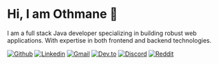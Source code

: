 # Hi, I am Othmane 👋


I am a full stack Java developer specializing in building robust web applications. With expertise in both frontend and backend technologies.

[![Github](https://img.shields.io/badge/Github-000?style=for-the-badge&logo=Github&logoColor=white)](https://github.com/gripexdev)
[![Linkedin](https://img.shields.io/badge/Linkedin-0e76a8?style=for-the-badge&logo=Linkedin&logoColor=white)](https://www.linkedin.com/in/othmane-sadiky-887a09221)
[![Gmail](https://img.shields.io/badge/Gmail-E4080A?style=for-the-badge&logo=Gmail&logoColor=white)](mailto:othmanesadiky@gmail.com)
[![Dev.to](https://img.shields.io/badge/Dev.to-000?style=for-the-badge&logo=Dev.to&logoColor=white)](https://dev.to/othmane_sadiky)
[![Discord](https://img.shields.io/badge/Discord-0a95ff?style=for-the-badge&logo=Discord&logoColor=white)](https://discordapp.com/users/gripex_)
[![Reddit](https://img.shields.io/badge/Reddit-0a95ff?style=for-the-badge&logo=Reddit&logoColor=white)](https://www.reddit.com/user/_Weirdless/)

<!--
- 🔭 I’m currently working on ...
- 🌱 I’m currently learning ...
- 👯 I’m looking to collaborate on ...
- 🤔 I’m looking for help with ...
- 💬 Ask me about ...
- 📫 How to reach me: ...
- 😄 Pronouns: ...
- ⚡ Fun fact: ...

-->

<!--
# Hi, I'm Othmane! 👋

I am a full stack Java developer specializing in building robust web applications with expertise in both frontend and backend technologies.

## Skills

- ![Java](https://img.shields.io/badge/Java-007396?style=for-the-badge&logo=java&logoColor=white)
- ![Spring Boot](https://img.shields.io/badge/Spring_Boot-6DB33F?style=for-the-badge&logo=spring-boot&logoColor=white)
- ![Angular](https://img.shields.io/badge/Angular-DD0031?style=for-the-badge&logo=angular&logoColor=white)
- ![TypeScript](https://img.shields.io/badge/TypeScript-3178C6?style=for-the-badge&logo=typescript&logoColor=white)
- ![JavaScript](https://img.shields.io/badge/JavaScript-F7DF1E?style=for-the-badge&logo=javascript&logoColor=black)
- ![HTML5](https://img.shields.io/badge/HTML5-E34F26?style=for-the-badge&logo=html5&logoColor=white)
- ![CSS3](https://img.shields.io/badge/CSS3-1572B6?style=for-the-badge&logo=css3&logoColor=white)
- ![RESTful APIs](https://img.shields.io/badge/RESTful_APIs-000000?style=for-the-badge&logo=rest&logoColor=white)
- ![SQL](https://img.shields.io/badge/SQL-4479A1?style=for-the-badge&logo=postgresql&logoColor=white)
- ![MongoDB](https://img.shields.io/badge/MongoDB-47A248?style=for-the-badge&logo=mongodb&logoColor=white)
- ![Docker](https://img.shields.io/badge/Docker-2496ED?style=for-the-badge&logo=docker&logoColor=white)
- ![Kubernetes](https://img.shields.io/badge/Kubernetes-326CE5?style=for-the-badge&logo=kubernetes&logoColor=white)
- ![Git](https://img.shields.io/badge/Git-F05032?style=for-the-badge&logo=git&logoColor=white)
- ![JIRA](https://img.shields.io/badge/JIRA-0052CC?style=for-the-badge&logo=jira&logoColor=white)

## Projects

### E-commerce Platform (Spring Boot, Angular)

A scalable e-commerce platform built with Spring Boot backend and Angular frontend. Integrated payment gateways and user authentication.

[![GitHub Repository](https://img.shields.io/badge/GitHub-000?style=for-the-badge&logo=github&logoColor=white)](https://github.com/your-username/e-commerce-app)

### Task Management App (Spring Boot, Angular, MongoDB)

Designed a task management application using Spring Boot for backend REST APIs, Angular for frontend UI, and MongoDB for data storage.

[![Live Demo](https://img.shields.io/badge/Live_Demo-000?style=for-the-badge&logo=heroku&logoColor=white)](https://your-task-app-demo.com)

## Work Experience

### Senior Full Stack Developer, ABC Company (2018-present)

Led development teams in designing and implementing scalable solutions using Spring Boot and Angular. Spearheaded migration of legacy systems to microservices architecture, resulting in improved performance and scalability.

## Education

- Bachelor of Science in Computer Science, XYZ University (Graduated 20XX)

## Contact Information

- [![LinkedIn](https://img.shields.io/badge/LinkedIn-0077B5?style=for-the-badge&logo=linkedin&logoColor=white)](https://www.linkedin.com/in/your-linkedin-username)
- [![Twitter](https://img.shields.io/badge/Twitter-1DA1F2?style=for-the-badge&logo=twitter&logoColor=white)](https://twitter.com/your-twitter-handle)
- [![Email](https://img.shields.io/badge/Email-EA4335?style=for-the-badge&logo=gmail&logoColor=white)](mailto:your-email@gmail.com)

## Blog/Articles

Check out my latest articles on [Medium](https://medium.com/@your-medium-username) for insights into Spring Boot, Angular, and full stack development.

## Fun Section

![GIF](https://media.giphy.com/media/v1.Y2lkPTc5MGI3NjExczIwdjNqcHUzMHlwbXh1Yzl5NG5ocTBobHF0ZG93NndncHRjOWppcCZlcD12MV9naWZzX3NlYXJjaCZjdD1n/2IudUHdI075HL02Pkk/giphy.gif)
-->

